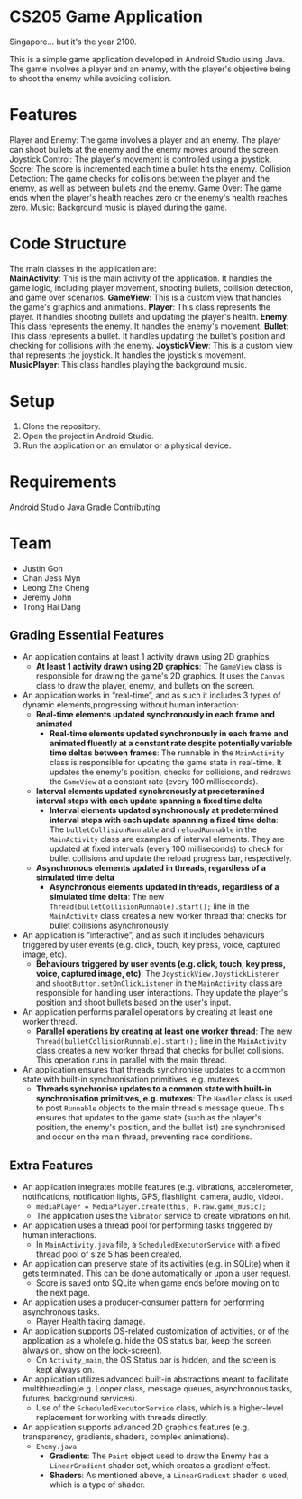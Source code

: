 # CS205 Game Application
Singapore... but it's the year 2100.

This is a simple game application developed in Android Studio using Java. The game involves a player and an enemy, with the player's objective being to shoot the enemy while avoiding collision.  
# Features
Player and Enemy: The game involves a player and an enemy. The player can shoot bullets at the enemy and the enemy moves around the screen.
Joystick Control: The player's movement is controlled using a joystick.
Score: The score is incremented each time a bullet hits the enemy.
Collision Detection: The game checks for collisions between the player and the enemy, as well as between bullets and the enemy.
Game Over: The game ends when the player's health reaches zero or the enemy's health reaches zero.
Music: Background music is played during the game.

# Code Structure
The main classes in the application are:  
**MainActivity**: This is the main activity of the application. It handles the game logic, including player movement, shooting bullets, collision detection, and game over scenarios.
**GameView**: This is a custom view that handles the game's graphics and animations.
**Player**: This class represents the player. It handles shooting bullets and updating the player's health.
**Enemy**: This class represents the enemy. It handles the enemy's movement.
**Bullet**: This class represents a bullet. It handles updating the bullet's position and checking for collisions with the enemy.
**JoystickView**: This is a custom view that represents the joystick. It handles the joystick's movement.
**MusicPlayer**: This class handles playing the background music.

# Setup
1. Clone the repository.
2. Open the project in Android Studio.
3. Run the application on an emulator or a physical device.

# Requirements
Android Studio
Java
Gradle
Contributing

# Team 
- Justin Goh 
- Chan Jess Myn 
- Leong Zhe Cheng
- Jeremy John
- Trong Hai Dang 


## Grading Essential Features
- An application contains at least 1 activity drawn using 2D graphics.
  - **At least 1 activity drawn using 2D graphics**: The `GameView` class is responsible for drawing the game's 2D graphics. It uses the `Canvas` class to draw the player, enemy, and bullets on the screen.
- An application works in “real-time”, and as such it includes 3 types of dynamic elements,progressing without human interaction:
  - **Real-time elements updated synchronously in each frame and animated**
    - **Real-time elements updated synchronously in each frame and animated fluently at a constant rate despite potentially variable time deltas between frames**: The runnable in the `MainActivity` class is responsible for updating the game state in real-time. It updates the enemy's position, checks for collisions, and redraws the `GameView` at a constant rate (every 100 milliseconds).
  - **Interval elements updated synchronously at predetermined interval steps with each update spanning a fixed time delta**
    - **Interval elements updated synchronously at predetermined interval steps with each update spanning a fixed time delta**: The `bulletCollisionRunnable` and `reloadRunnable` in the `MainActivity` class are examples of interval elements. They are updated at fixed intervals (every 100 milliseconds) to check for bullet collisions and update the reload progress bar, respectively.
  - **Asynchronous elements updated in threads, regardless of a simulated time delta**
    - **Asynchronous elements updated in threads, regardless of a simulated time delta**: The new `Thread(bulletCollisionRunnable).start();` line in the `MainActivity` class creates a new worker thread that checks for bullet collisions asynchronously.
- An application is “interactive”, and as such it includes behaviours triggered by user events (e.g. click, touch, key press, voice, captured image, etc).
  - **Behaviours triggered by user events (e.g. click, touch, key press, voice, captured image, etc)**: The `JoystickView.JoystickListener` and `shootButton.setOnClickListener` in the `MainActivity` class are responsible for handling user interactions. They update the player's position and shoot bullets based on the user's input.
- An application performs parallel operations by creating at least one worker thread.
  - **Parallel operations by creating at least one worker thread**: The new `Thread(bulletCollisionRunnable).start();` line in the `MainActivity` class creates a new worker thread that checks for bullet collisions. This operation runs in parallel with the main thread.
- An application ensures that threads synchronise updates to a common state with built-in synchronisation primitives, e.g. mutexes
  - **Threads synchronise updates to a common state with built-in synchronisation primitives, e.g. mutexes**: The `Handler` class is used to post `Runnable` objects to the main thread's message queue. This ensures that updates to the game state (such as the player's position, the enemy's position, and the bullet list) are synchronised and occur on the main thread, preventing race conditions.
## Extra Features
  - An application integrates mobile features (e.g. vibrations, accelerometer, notifications, notification lights, GPS, flashlight, camera, audio, video).
    - `mediaPlayer = MediaPlayer.create(this, R.raw.game_music);`
    - The application uses the `Vibrator` service to create vibrations on hit.
  - An application uses a thread pool for performing tasks triggered by human interactions.
    - In `MainActivity.java` file, a `ScheduledExecutorService` with a fixed thread pool of size 5 has been created.
  - An application can preserve state of its activities (e.g. in SQLite) when it gets terminated. This can be done automatically or upon a user request.
    - Score is saved onto SQLite when game ends before moving on to the next page.
  - An application uses a producer-consumer pattern for performing asynchronous tasks.
    - Player Health taking damage.
  - An application supports OS-related customization of activities, or of the application as a whole(e.g. hide the OS status bar, keep the screen always on, show on the lock-screen).
    - On `Activity_main`, the OS Status bar is hidden, and the screen is kept always on.
  - An application utilizes advanced built-in abstractions meant to facilitate multithreading(e.g. Looper class, message queues, asynchronous tasks, futures, background services).
    - Use of the `ScheduledExecutorService` class, which is a higher-level replacement for working with threads directly.
  - An application supports advanced 2D graphics features (e.g. transparency, gradients, shaders, complex animations).
    - `Enemy.java`
      - **Gradients**: The `Paint` object used to draw the Enemy has a `LinearGradient` shader set, which creates a gradient effect.
      - **Shaders**: As mentioned above, a `LinearGradient` shader is used, which is a type of shader.
